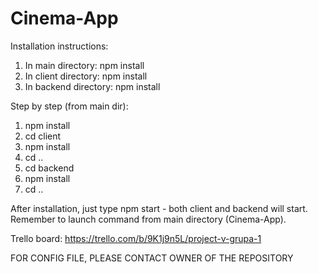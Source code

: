 # Cinema-App

Installation instructions:

1. In main directory: npm install
2. In client directory: npm install
3. In backend directory: npm install

Step by step (from main dir):
1. npm install
2. cd client
3. npm install
4. cd ..
5. cd backend
6. npm install
7. cd ..

After installation, just type npm start - both client and backend will start. Remember to launch command from main directory (Cinema-App).

Trello board: https://trello.com/b/9K1j9n5L/project-v-grupa-1

FOR CONFIG FILE, PLEASE CONTACT OWNER OF THE REPOSITORY